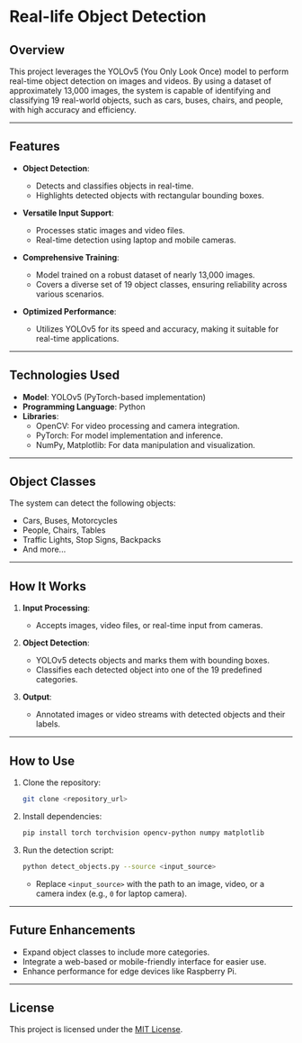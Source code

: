 # **Real-life Object Detection**

## **Overview**

This project leverages the YOLOv5 (You Only Look Once) model to perform real-time object detection on images and videos. By using a dataset of approximately 13,000 images, the system is capable of identifying and classifying 19 real-world objects, such as cars, buses, chairs, and people, with high accuracy and efficiency.

---

## **Features**

- **Object Detection**:
  - Detects and classifies objects in real-time.
  - Highlights detected objects with rectangular bounding boxes.

- **Versatile Input Support**:
  - Processes static images and video files.
  - Real-time detection using laptop and mobile cameras.

- **Comprehensive Training**:
  - Model trained on a robust dataset of nearly 13,000 images.
  - Covers a diverse set of 19 object classes, ensuring reliability across various scenarios.

- **Optimized Performance**:
  - Utilizes YOLOv5 for its speed and accuracy, making it suitable for real-time applications.

---

## **Technologies Used**

- **Model**: YOLOv5 (PyTorch-based implementation)
- **Programming Language**: Python
- **Libraries**:
  - OpenCV: For video processing and camera integration.
  - PyTorch: For model implementation and inference.
  - NumPy, Matplotlib: For data manipulation and visualization.

---

## **Object Classes**

The system can detect the following objects:
- Cars, Buses, Motorcycles
- People, Chairs, Tables
- Traffic Lights, Stop Signs, Backpacks
- And more...

---

## **How It Works**

1. **Input Processing**:
   - Accepts images, video files, or real-time input from cameras.
   
2. **Object Detection**:
   - YOLOv5 detects objects and marks them with bounding boxes.
   - Classifies each detected object into one of the 19 predefined categories.

3. **Output**:
   - Annotated images or video streams with detected objects and their labels.

---

## **How to Use**

1. Clone the repository:
   ```bash
   git clone <repository_url>
   ```
2. Install dependencies:
   ```bash
   pip install torch torchvision opencv-python numpy matplotlib
   ```
3. Run the detection script:
   ```bash
   python detect_objects.py --source <input_source>
   ```
   - Replace `<input_source>` with the path to an image, video, or a camera index (e.g., `0` for laptop camera).

---

## **Future Enhancements**

- Expand object classes to include more categories.
- Integrate a web-based or mobile-friendly interface for easier use.
- Enhance performance for edge devices like Raspberry Pi.

---

## **License**

This project is licensed under the [MIT License](https://opensource.org/licenses/MIT).


